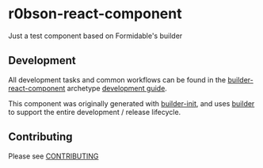 # r0bson-react-component

Just a test component based on Formidable's builder

## Development

All development tasks and common workflows can be found in the
[builder-react-component][] archetype [development guide][arch-dev].

This component was originally generated with [builder-init][], and uses
[builder][] to support the entire development / release lifecycle.

## Contributing

Please see [CONTRIBUTING](CONTRIBUTING.md)

[builder]: https://github.com/FormidableLabs/builder
[builder-init]: https://github.com/FormidableLabs/builder-init
[builder-react-component]: https://github.com/FormidableLabs/builder-react-component
[arch-dev]: https://github.com/FormidableLabs/builder-react-component/blob/master/DEVELOPMENT.md
